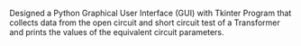 Designed a Python Graphical User Interface (GUI) with Tkinter 
Program that collects data from the open circuit and short circuit test of a Transformer and prints the values of the equivalent circuit parameters.
